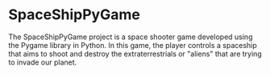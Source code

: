 # SpaceShipPyGame
The SpaceShipPyGame project is a space shooter game developed using the Pygame library in Python. In this game, the player controls a spaceship that aims to shoot and destroy the extraterrestrials or "aliens" that are trying to invade our planet.
